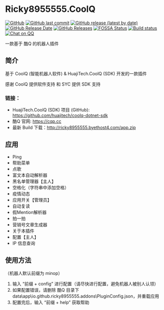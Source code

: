 # Ricky8955555.CoolQ

[![GitHub](https://img.shields.io/github/license/ricky8955555/Ricky8955555.CoolQ)](https://github.com/ricky8955555/Ricky8955555.CoolQ/blob/master/LICENSE)
[![GitHub last commit](https://img.shields.io/github/last-commit/ricky8955555/Ricky8955555.CoolQ)](https://github.com/ricky8955555/Ricky8955555.CoolQ)
[![GitHub release (latest by date)](https://img.shields.io/github/v/release/ricky8955555/Ricky8955555.CoolQ)](https://github.com/ricky8955555/Ricky8955555.CoolQ/releases/latest)
[![GitHub Release Date](https://img.shields.io/github/release-date/ricky8955555/Ricky8955555.CoolQ)](https://github.com/ricky8955555/Ricky8955555.CoolQ/releases/latest)
[![GitHub Releases](https://img.shields.io/github/downloads/ricky8955555/Ricky8955555.CoolQ/latest/total)](https://github.com/ricky8955555/Ricky8955555.CoolQ/releases/latest)
[![FOSSA Status](https://app.fossa.com/api/projects/git%2Bgithub.com%2Fricky8955555%2FRicky8955555.CoolQ.svg?type=shield)](https://app.fossa.com/projects/git%2Bgithub.com%2Fricky8955555%2FRicky8955555.CoolQ?ref=badge_shield)
[![Build status](https://ci.appveyor.com/api/projects/status/4fev7v95w57jbh4c?svg=true)](https://ci.appveyor.com/project/ricky8955555/ricky8955555-coolq)
[![Chat on QQ](http://img.shields.io/badge/chat%20on%20QQ-565136444-blue)](https://jq.qq.com/?_wv=1027&k=uQXe80tV)

一款基于 酷Q 的机器人插件

## 简介

基于 CoolQ (智能机器人软件) & HuajiTech.CoolQ (SDK) 开发的一款插件

感谢 CoolQ 提供软件支持 和 SYC 提供 SDK 支持

### 链接：

- HuajiTech.CoolQ (SDK) 项目 (GitHub): https://github.com/huajitech/coolq-dotnet-sdk
- 酷Q 官网: https://cqp.cc
- 最新 Build 下载：http://ricky8955555.byethost4.com/app.zip

## 应用

- Ping
- 帮助菜单
- 点歌
- 富文本自动解析器
- 黑名单管理器【主人】
- 空格化（字符串中添加空格）
- 疫情动态
- 应用开关【管理员】
- 自动复读
- 假Mention解析器
- 拍一拍
- 营销号文章生成器
- 关于本插件
- 配置【主人】
- IP 信息查询

## 使用方法

（机器人默认前缀为 minop）

1. 输入 “前缀 + config” 进行配置（请尽快进行配置，避免机器人被别人认领）
2. 如果配置错误，请删除 酷Q 目录下 data\app\io.github.ricky8955555.addons\PluginConfig.json，并重载应用
3. 配置完后，输入 “前缀 + help” 获取帮助